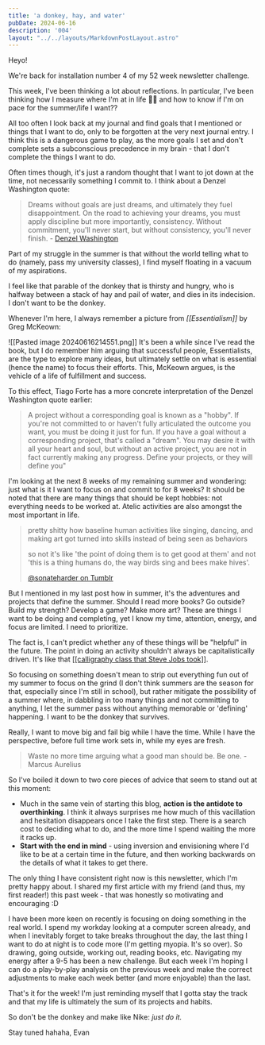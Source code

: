 ```yaml
---
title: 'a donkey, hay, and water'
pubDate: 2024-06-16
description: '004'
layout: "../../layouts/MarkdownPostLayout.astro"
---
```

Heyo!

We're back for installation number 4 of my 52 week newsletter challenge. 

This week, I've been thinking a lot about reflections. In particular, I've been thinking how I measure where I'm at in life 🤔🤔 and how to know if I'm on pace for the summer/life I want??

All too often I look back at my journal and find goals that I mentioned or things that I want to do, only to be forgotten at the very next journal entry. I think this is a dangerous game to play, as the more goals I set and don't complete sets a subconscious precedence in my brain - that I don't complete the things I want to do.

Often times though, it's just a random thought that I want to jot down at the time, not necessarily something I commit to. I think about a Denzel Washington quote:

> Dreams without goals are just dreams, and ultimately they fuel disappointment. On the road to achieving your dreams, you must apply discipline but more importantly, consistency. Without commitment, you'll never start, but without consistency, you'll never finish. - [Denzel Washington](https://www.youtube.com/watch?v=E5XmSKolWn4)

Part of my struggle in the summer is that without the world telling what to do (namely, pass my university classes), I find myself floating in a vacuum of my aspirations. 

I feel like that parable of the donkey that is thirsty and hungry, who is halfway between a stack of hay and pail of water, and dies in its indecision. I don't want to be the donkey.

Whenever I'm here, I always remember a picture from *[[Essentialism]]* by Greg McKeown:

![[Pasted image 20240616214551.png]]
It's been a while since I've read the book, but I do remember him arguing that successful people, Essentialists, are the type to explore many ideas, but ultimately settle on what is essential (hence the name) to focus their efforts. This, McKeown argues, is the vehicle of a life of fulfillment and success.

To this effect, Tiago Forte has a more concrete interpretation of the Denzel Washington quote earlier:

> A project without a corresponding goal is known as a "hobby". If you're not committed to or haven't fully articulated the outcome you want, you must be doing it just for fun. If you have a goal without a corresponding project, that's called a "dream". You may desire it with all your heart and soul, but without an active project, you are not in fact currently making any progress. Define your projects, or they will define you"

I'm looking at the next 8 weeks of my remaining summer and wondering: just what is it I want to focus on and commit to for 8 weeks? It should be noted that there are many things that should be kept hobbies: not everything needs to be worked at. Atelic activities are also amongst the most important in life.

> pretty shitty how baseline human activities like singing, dancing, and making art got turned into skills instead of being seen as behaviors
> 
> so not it's like 'the point of doing them is to get good at them' and not 'this is a thing humans do, the way birds sing and bees make hives'.
> 
> [@sonateharder on Tumblr](https://www.tumblr.com/sonateharder/631712995621453824/goldhornsandblackwool-pretty-shitty-how)

But I mentioned in my last post how in summer, it's the adventures and projects that define the summer. Should I read more books? Go outside? Build my strength? Develop a game? Make more art? These are things I want to be doing and completing, yet I know my time, attention, energy, and focus are limited. I need to prioritize. 

The fact is, I can't predict whether any of these things will be "helpful" in the future. The point in doing an activity shouldn't always be capitalistically driven. It's like that [[[calligraphy class that Steve Jobs took]]](https://www.leemunroe.com/steve-jobs-calligraphy/).

So focusing on something doesn't mean to strip out everything fun out of my summer to focus on the grind (I don't think summers are the season for that, especially since I'm still in school), but rather mitigate the possibility of a summer where, in dabbling in too many things and not committing to anything, I let the summer pass without anything memorable or 'defining' happening. I want to be the donkey that survives.

Really, I want to move big and fail big while I have the time.
While I have the perspective, before full time work sets in, while my eyes are fresh.

> Waste no more time arguing what a good man should be. Be one. - Marcus Aurelius

So I've boiled it down to two core pieces of advice that seem to stand out at this moment:

- Much in the same vein of starting this blog, **action is the antidote to overthinking**. I think it always surprises me how much of this vacillation and hesitation disappears once I take the first step. There is a search cost to deciding what to do, and the more time I spend waiting the more it racks up.
- **Start with the end in mind** - using inversion and envisioning where I'd like to be at a certain time in the future, and then working backwards on the details of what it takes to get there.

The only thing I have consistent right now is this newsletter, which I'm pretty happy about. I shared my first article with my friend (and thus, my first reader!) this past week - that was honestly so motivating and encouraging :D

I have been more keen on recently is focusing on doing something in the real world. I spend my workday looking at a computer screen already, and when I inevitably forget to take breaks throughout the day, the last thing I want to do at night is to code more (I'm getting myopia. It's so over). So drawing, going outside, working out, reading books, etc. Navigating my energy after a 9-5 has been a new challenge. But each week I'm hoping I can do a play-by-play analysis on the previous week and make the correct adjustments to make each week better (and more enjoyable) than the last.

That's it for the week! I'm just reminding myself that I gotta stay the track and that my life is ultimately the sum of its projects and habits.

So don't be the donkey and make like Nike: *just do it.*

Stay tuned hahaha,
Evan